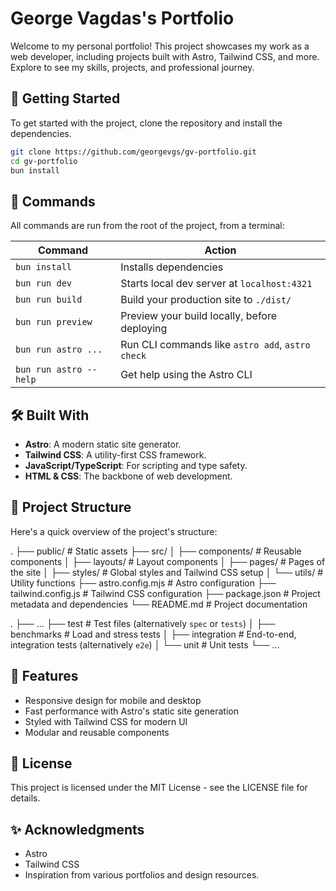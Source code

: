 # George Vagdas's Portfolio

Welcome to my personal portfolio! This project showcases my work as a web developer, including projects built with Astro, Tailwind CSS, and more. Explore to see my skills, projects, and professional journey.

## 🚀 Getting Started

To get started with the project, clone the repository and install the dependencies.

```bash
git clone https://github.com/georgevgs/gv-portfolio.git
cd gv-portfolio
bun install
```

## 🧞 Commands

All commands are run from the root of the project, from a terminal:

| Command                   | Action                                               |
|---------------------------|------------------------------------------------------|
| `bun install`             | Installs dependencies                                |
| `bun run dev`             | Starts local dev server at `localhost:4321`          |
| `bun run build`           | Build your production site to `./dist/`              |
| `bun run preview`         | Preview your build locally, before deploying         |
| `bun run astro ...`       | Run CLI commands like `astro add`, `astro check`     |
| `bun run astro --help`    | Get help using the Astro CLI                         |

## 🛠️ Built With

- **Astro**: A modern static site generator.
- **Tailwind CSS**: A utility-first CSS framework.
- **JavaScript/TypeScript**: For scripting and type safety.
- **HTML & CSS**: The backbone of web development.

## 📁 Project Structure

Here's a quick overview of the project's structure:

.
├── public/                # Static assets
├── src/
│   ├── components/        # Reusable components
│   ├── layouts/           # Layout components
│   ├── pages/             # Pages of the site
│   ├── styles/            # Global styles and Tailwind CSS setup
│   └── utils/             # Utility functions
├── astro.config.mjs       # Astro configuration
├── tailwind.config.js     # Tailwind CSS configuration
├── package.json           # Project metadata and dependencies
└── README.md              # Project documentation

 .
    ├── ...
    ├── test                    # Test files (alternatively `spec` or `tests`)
    │   ├── benchmarks          # Load and stress tests
    │   ├── integration         # End-to-end, integration tests (alternatively `e2e`)
    │   └── unit                # Unit tests
    └── ...


## 🌟 Features

- Responsive design for mobile and desktop
- Fast performance with Astro's static site generation
- Styled with Tailwind CSS for modern UI
- Modular and reusable components

## 📜 License

This project is licensed under the MIT License - see the LICENSE file for details.

## ✨ Acknowledgments

- Astro
- Tailwind CSS
- Inspiration from various portfolios and design resources.
